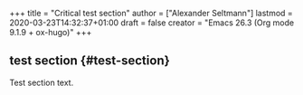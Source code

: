 +++
title = "Critical test section"
author = ["Alexander Seltmann"]
lastmod = 2020-03-23T14:32:37+01:00
draft = false
creator = "Emacs 26.3 (Org mode 9.1.9 + ox-hugo)"
+++

## test section {#test-section}

Test section text.
